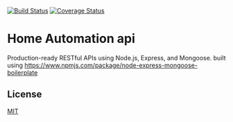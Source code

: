 [![Build Status](https://travis-ci.org/vicky-gonsalves/home-automation-api.svg?branch=master)](https://travis-ci.org/vicky-gonsalves/home-automation-api)
[![Coverage Status](https://coveralls.io/repos/github/vicky-gonsalves/home-automation-api/badge.svg?branch=master)](https://coveralls.io/github/vicky-gonsalves/home-automation-api?branch=master)
# Home Automation api

Production-ready RESTful APIs using Node.js, Express, and Mongoose.
built using https://www.npmjs.com/package/node-express-mongoose-boilerplate

## License

[MIT](LICENSE)
